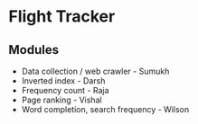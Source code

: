 # Flight Tracker

## Modules

- Data collection / web crawler - Sumukh
- Inverted index - Darsh
- Frequency count - Raja
- Page ranking - Vishal
- Word completion, search frequency - Wilson
